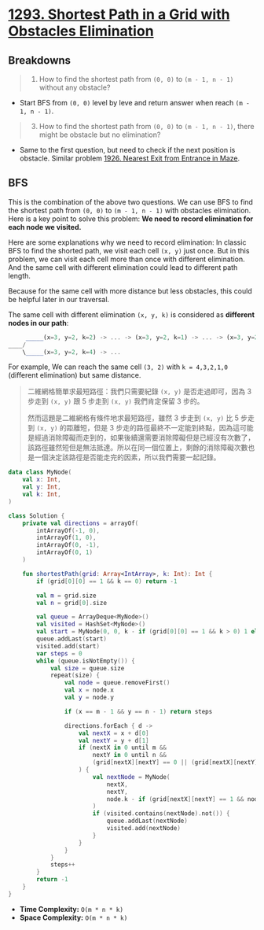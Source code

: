 # [1293. Shortest Path in a Grid with Obstacles Elimination](https://leetcode.com/problems/shortest-path-in-a-grid-with-obstacles-elimination/description/)

## Breakdowns
> 1. How to find the shortest path from `(0, 0)` to `(m - 1, n - 1)` without any obstacle?

* Start BFS from `(0, 0)` level by leve and return answer when reach `(m - 1, n - 1)`.

> 3. How to find the shortest path from `(0, 0)` to `(m - 1, n - 1)`, there might be obstacle but no elimination?

* Same to the first question, but need to check if the next position is obstacle. Similar problem [1926. Nearest Exit from Entrance in Maze](../leetcode/1926.nearest-exit-from-entrance-in-maze.md).

## BFS
This is the combination of the above two questions. We can use BFS to find the shortest path from `(0, 0)` to `(m - 1, n - 1)` with obstacles elimination. Here is a key point to solve this problem: **We need to record elimination for each node we visited.**

Here are some explanations why we need to record elimination:
In classic BFS to find the shorted path, we visit each cell `(x, y)` just once. But in this problem, we can visit each cell more than once with different elimination. And the same cell with different elimination could lead to different path length.

Because for the same cell with more distance but less obstacles, this could be helpful later in our traversal.

The same cell with different elimination `(x, y, k)` is considered as **different nodes in our path**:
```js
     _____(x=3, y=2, k=2) -> ... -> (x=3, y=2, k=1) -> ... -> (x=3, y=2, k=0)
____/
    \_____(x=3, y=2, k=4) -> ...
```

For example, We can reach the same cell `(3, 2)` with `k = 4,3,2,1,0` (different elimination) but same distance.

> 二維網格簡單求最短路徑：我們只需要紀錄 `(x, y)` 是否走過即可，因為 3 步走到 `(x, y)` 跟 5 步走到 `(x, y)` 我們肯定保留 3 步的。
>
> 然而這題是二維網格有條件地求最短路徑，雖然 3 步走到 `(x, y)` 比 5 步走到 `(x, y)` 的距離短，但是 3 步走的路徑最終不一定能到終點，因為這可能是經過消除障礙而走到的，如果後續還需要消除障礙但是已經沒有次數了，該路徑雖然短但是無法抵達。所以在同一個位置上，剩餘的消除障礙次數也是一個決定該路徑是否能走完的因素，所以我們需要一起記錄。

```kotlin
data class MyNode(
    val x: Int,
    val y: Int,
    val k: Int,
)

class Solution {
    private val directions = arrayOf(
        intArrayOf(-1, 0),
        intArrayOf(1, 0),
        intArrayOf(0, -1),
        intArrayOf(0, 1)
    )

    fun shortestPath(grid: Array<IntArray>, k: Int): Int {
        if (grid[0][0] == 1 && k == 0) return -1

        val m = grid.size
        val n = grid[0].size

        val queue = ArrayDeque<MyNode>()
        val visited = HashSet<MyNode>()
        val start = MyNode(0, 0, k - if (grid[0][0] == 1 && k > 0) 1 else 0)
        queue.addLast(start)
        visited.add(start)
        var steps = 0
        while (queue.isNotEmpty()) {
            val size = queue.size
            repeat(size) {
                val node = queue.removeFirst()
                val x = node.x
                val y = node.y

                if (x == m - 1 && y == n - 1) return steps

                directions.forEach { d -> 
                    val nextX = x + d[0]
                    val nextY = y + d[1]
                    if (nextX in 0 until m &&
                        nextY in 0 until n &&
                        (grid[nextX][nextY] == 0 || (grid[nextX][nextY] == 1 && node.k > 0))
                    ) {
                        val nextNode = MyNode(
                            nextX, 
                            nextY, 
                            node.k - if (grid[nextX][nextY] == 1 && node.k > 0) 1 else 0
                        )
                        if (visited.contains(nextNode).not()) {
                            queue.addLast(nextNode)
                            visited.add(nextNode)
                        }
                    }
                }
            }
            steps++
        }
        return -1
    }
}
```

* **Time Complexity:** `O(m * n * k)`
* **Space Complexity:** `O(m * n * k)`